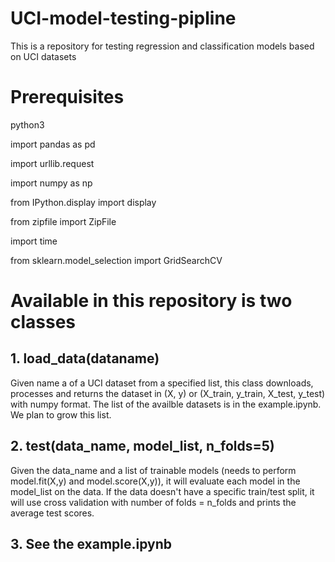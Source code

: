 # UCI-model-testing-pipline
This is a repository for testing regression and classification models based on UCI datasets


# Prerequisites
python3

import pandas as pd 

import urllib.request

import numpy as np

from IPython.display import display

from zipfile import ZipFile

import time

from sklearn.model_selection import GridSearchCV


# Available in this repository is two classes
## 1. load_data(dataname)
Given name a of a UCI dataset from a specified list, this class downloads, processes and returns the dataset in (X, y) or (X_train, y_train, X_test, y_test) with numpy format. The list of the availble datasets is in the example.ipynb. We plan to grow this list.
## 2. test(data_name, model_list, n_folds=5)
Given the data_name and a list of trainable models (needs to perform model.fit(X,y) and model.score(X,y)), it will evaluate each model in the model_list on the data. If the data doesn't have a specific train/test split, it will use cross validation with number of folds = n_folds and prints the average test scores.
## 3. See the example.ipynb
